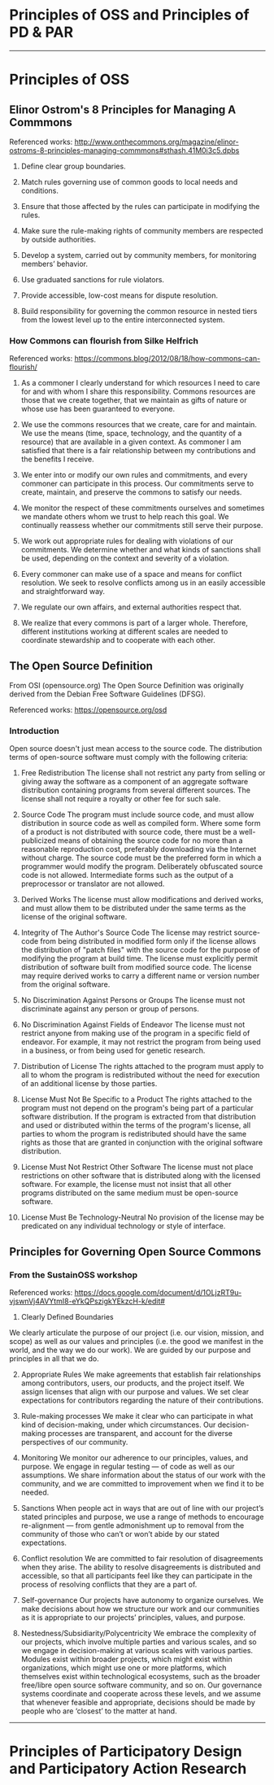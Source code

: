 # Principles of OSS and Principles of PD & PAR

---

# Principles of OSS


## Elinor Ostrom's 8 Principles for Managing A Commmons

Referenced works: http://www.onthecommons.org/magazine/elinor-ostroms-8-principles-managing-commmons#sthash.41M0i3c5.dpbs

1. Define clear group boundaries.


2. Match rules governing use of common goods to local needs and conditions.


3. Ensure that those affected by the rules can participate in modifying the rules.


4. Make sure the rule-making rights of community members are respected by outside authorities.


5. Develop a system, carried out by community members, for monitoring members’ behavior.


6. Use graduated sanctions for rule violators.


7. Provide accessible, low-cost means for dispute resolution.


8. Build responsibility for governing the common resource in nested tiers from the lowest level up to the entire interconnected system.


### How Commons can flourish from Silke Helfrich

Referenced works: https://commons.blog/2012/08/18/how-commons-can-flourish/


1.  As a commoner I clearly understand for which resources I need to care for and with whom I share this responsibility. Commons resources are those that we create together, that we maintain as gifts of nature or whose use has been guaranteed to everyone.

2. We use the commons resources that we create, care for and maintain. We use the means (time, space, technology, and the quantity of a resource) that are available in a given context. As commoner I am satisfied that there is a fair relationship between my contributions and the benefits I receive.

3. We enter into or modify our own rules and commitments, and every commoner can participate in this process. Our commitments serve to create, maintain, and preserve the commons to satisfy our needs.

4. We monitor the respect of these commitments ourselves and sometimes we mandate others whom we trust to help reach this goal. We continually reassess whether our commitments still serve their purpose.

5. We work out appropriate rules for dealing with violations of our commitments. We determine whether and what kinds of sanctions shall be used, depending on the context and severity of a violation.

6. Every commoner can make use of a space and means for conflict resolution. We seek to resolve conflicts among us in an easily accessible and straightforward way.

7. We regulate our own affairs, and external authorities respect that.

8. We realize that every commons is part of a larger whole. Therefore, different institutions working at different scales are needed to coordinate stewardship and to cooperate with each other.


## The Open Source Definition

From OSI (opensource.org) The Open Source Definition was originally derived from the Debian Free Software Guidelines (DFSG).

Referenced works: https://opensource.org/osd

### Introduction
Open source doesn't just mean access to the source code. The distribution terms of open-source software must comply with the following criteria:

1. Free Redistribution
The license shall not restrict any party from selling or giving away the software as a component of an aggregate software distribution containing programs from several different sources. The license shall not require a royalty or other fee for such sale.

2. Source Code
The program must include source code, and must allow distribution in source code as well as compiled form. Where some form of a product is not distributed with source code, there must be a well-publicized means of obtaining the source code for no more than a reasonable reproduction cost, preferably downloading via the Internet without charge. The source code must be the preferred form in which a programmer would modify the program. Deliberately obfuscated source code is not allowed. Intermediate forms such as the output of a preprocessor or translator are not allowed.

3. Derived Works
The license must allow modifications and derived works, and must allow them to be distributed under the same terms as the license of the original software.

4. Integrity of The Author's Source Code
The license may restrict source-code from being distributed in modified form only if the license allows the distribution of "patch files" with the source code for the purpose of modifying the program at build time. The license must explicitly permit distribution of software built from modified source code. The license may require derived works to carry a different name or version number from the original software.

5. No Discrimination Against Persons or Groups
The license must not discriminate against any person or group of persons.

6. No Discrimination Against Fields of Endeavor
The license must not restrict anyone from making use of the program in a specific field of endeavor. For example, it may not restrict the program from being used in a business, or from being used for genetic research.

7. Distribution of License
The rights attached to the program must apply to all to whom the program is redistributed without the need for execution of an additional license by those parties.

8. License Must Not Be Specific to a Product
The rights attached to the program must not depend on the program's being part of a particular software distribution. If the program is extracted from that distribution and used or distributed within the terms of the program's license, all parties to whom the program is redistributed should have the same rights as those that are granted in conjunction with the original software distribution.

9. License Must Not Restrict Other Software
The license must not place restrictions on other software that is distributed along with the licensed software. For example, the license must not insist that all other programs distributed on the same medium must be open-source software.

10. License Must Be Technology-Neutral
No provision of the license may be predicated on any individual technology or style of interface.


## Principles for Governing Open Source Commons
### From the SustainOSS workshop

Referenced works: https://docs.google.com/document/d/1OLjzRT9u-vjswnVj4AVYtmI8-eYkQPszigkYEkzcH-k/edit#

1. Clearly Defined Boundaries

We clearly articulate the purpose of our project (i.e. our vision, mission, and scope) as well as our values and principles (i.e. the good we manifest in the world, and the way we do our work). We are guided by our purpose and principles in all that we do.

2. Appropriate Rules
We make agreements that establish fair relationships among contributors, users, our products, and the project itself. We assign licenses that align with our purpose and values. We set clear expectations for contributors regarding the nature of their contributions. 

3. Rule-making processes 
We make it clear who can participate in what kind of decision-making, under which circumstances. Our decision-making processes are transparent, and account for the diverse perspectives of our community. 

4. Monitoring
We monitor our adherence to our principles, values, and purpose. We engage in regular testing — of code as well as our assumptions. We share information about the status of our work with the community, and we are committed to improvement when we find it to be needed.

5. Sanctions 
When people act in ways that are out of line with our project’s stated principles and purpose, we use a range of methods to encourage re-alignment — from gentle admonishment up to removal from the community of those who can’t or won’t abide by our stated expectations.

6. Conflict resolution
We are committed to fair resolution of disagreements when they arise. The ability to resolve disagreements is distributed and accessible, so that all participants feel like they can participate in the process of resolving conflicts that they are a part of.

7. Self-governance
Our projects have autonomy to organize ourselves. We make decisions about how we structure our work and our communities as it is appropriate to our projects’ principles, values, and purpose.

8. Nestedness/Subsidiarity/Polycentricity
We embrace the complexity of our projects, which involve multiple parties and various scales, and so we engage in decision-making at various scales with various parties. Modules exist within broader projects, which might exist within organizations, which might use one or more platforms, which themselves exist within technological ecosystems, such as the broader free/libre open source software community, and so on. Our governance systems coordinate and cooperate across these levels, and we assume that whenever feasible and appropriate, decisions should be made by people who are ‘closest’ to the matter at hand.

---

# Principles of Participatory Design and Participatory Action Research



